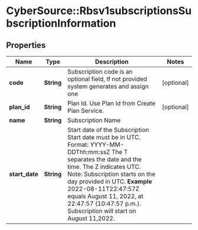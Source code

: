 # CyberSource::Rbsv1subscriptionsSubscriptionInformation

## Properties
Name | Type | Description | Notes
------------ | ------------- | ------------- | -------------
**code** | **String** | Subscription code is an optional field, If not provided system generates and assign one  | [optional] 
**plan_id** | **String** | Plan Id. Use Plan Id from Create Plan Service.  | [optional] 
**name** | **String** | Subscription Name  | 
**start_date** | **String** | Start date of the Subscription  Start date must be in UTC. Format: YYYY-MM-DDThh:mm:ssZ The T separates the date and the time. The Z indicates UTC.  Note: Subscription starts on the day provided in UTC.  **Example** 2022-08-11T22:47:57Z equals August 11, 2022, at 22:47:57 (10:47:57 p.m.). Subscription will start on August 11,2022.  | 


